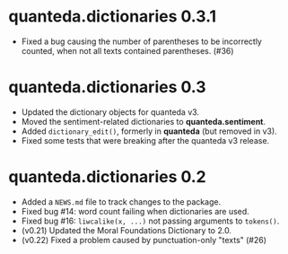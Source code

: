 # quanteda.dictionaries 0.3.1

* Fixed a bug causing the number of parentheses to be incorrectly counted, when not all texts contained parentheses. (#36)

# quanteda.dictionaries 0.3

* Updated the dictionary objects for quanteda v3.
* Moved the sentiment-related dictionaries to **quanteda.sentiment**.
* Added `dictionary_edit()`, formerly in **quanteda** (but removed in v3).
* Fixed some tests that were breaking after the quanteda v3 release.

# quanteda.dictionaries 0.2

* Added a `NEWS.md` file to track changes to the package.  
* Fixed bug #14: word count failing when dictionaries are used.  
* Fixed bug #16: `liwcalike(x, ...)` not passing arguments to `tokens()`.  
* (v0.21) Updated the Moral Foundations Dictionary to 2.0.
* (v0.22) Fixed a problem caused by punctuation-only "texts" (#26)
